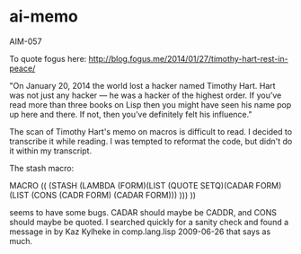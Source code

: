 ai-memo
=======

AIM-057

To quote fogus here:
  http://blog.fogus.me/2014/01/27/timothy-hart-rest-in-peace/

"On January 20, 2014 the world lost a hacker named Timothy Hart. Hart
was not just any hacker — he was a hacker of the highest order. If
you’ve read more than three books on Lisp then you might have seen his
name pop up here and there. If not, then you’ve definitely felt his
influence."

The scan of Timothy Hart's memo on macros is difficult to read.
I decided to transcribe it while reading. I was tempted to
reformat the code, but didn't do it within my transcript.

The stash macro:

MACRO ((
(STASH (LAMBDA (FORM)(LIST (QUOTE SETQ)(CADAR FORM)(LIST (CONS (CADR FORM)
(CADAR FORM))) )))
))

seems to have some bugs. CADAR should maybe be CADDR, and CONS should
maybe be quoted. I searched quickly for a sanity check and found a
message in by Kaz Kylheke in comp.lang.lisp 2009-06-26 that says as
much.
